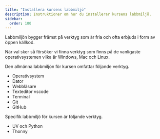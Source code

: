 ```yaml
---
title: "Installera kursens labbmiljö"
description: Instruktioner om hur du installerar kursens labbmiljö.
sidebar:
  order: 100
---
```


Labbmiljön bygger främst på verktyg som är fria och ofta erbjuds i form av öppen källkod.

När val sker så försöker vi finna verktyg som finns på de vanligaste operativsystemen vilka är Windows, Mac och Linux.

Den allmänna labbmiljön för kursen omfattar följande verktyg.

- Operativsystem
- Dator
- Webbläsare
- Texteditor vscode
- Terminal
- Git
- GitHub

Specifik labbmiljö för kursen är följande verktyg.

- UV och Python
- Thonny
